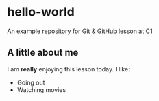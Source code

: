 # hello-world
An example repository for Git &amp; GitHub lesson at C1
## A little about me

I am **really** enjoying this lesson today. I like:
- Going out
- Watching movies
